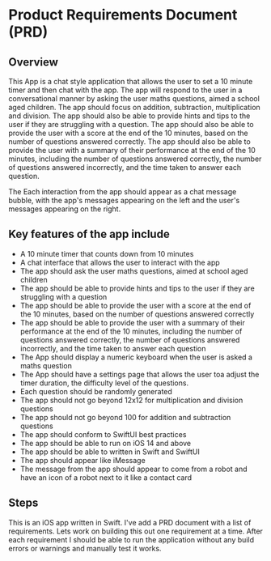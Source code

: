 # Product Requirements Document (PRD)

## Overview

This App is a chat style application that allows the user to set a 10 minute timer and then chat with the app. The app will respond to the user in a conversational manner by asking the user maths questions, aimed a school aged children. The app should focus on addition, subtraction, multiplication and division. The app should also be able to provide hints and tips to the user if they are struggling with a question. The app should also be able to provide the user with a score at the end of the 10 minutes, based on the number of questions answered correctly. The app should also be able to provide the user with a summary of their performance at the end of the 10 minutes, including the number of questions answered correctly, the number of questions answered incorrectly, and the time taken to answer each question.

The Each interaction from the app should appear as a chat message bubble, with the app's messages appearing on the left and the user's messages appearing on the right.

## Key features of the app include

- A 10 minute timer that counts down from 10 minutes
- A chat interface that allows the user to interact with the app
- The app should ask the user maths questions, aimed at school aged children
- The app should be able to provide hints and tips to the user if they are struggling with a question
- The app should be able to provide the user with a score at the end of the 10 minutes, based on the number of questions answered correctly
- The app should be able to provide the user with a summary of their performance at the end of the 10 minutes, including the number of questions answered correctly, the number of questions answered incorrectly, and the time taken to answer each question
- The App should display a numeric keyboard when the user is asked a maths question
- The App should have a settings page that allows the user toa adjust the timer duration, the difficulty level of the questions.
- Each question should be randomly generated
- The app should not go beyond 12x12 for multiplication and division questions
- The app should not go beyond 100 for addition and subtraction questions
- The app should conform to SwiftUI best practices
- The app should be able to run on iOS 14 and above
- The app should be able to written in Swift and SwiftUI
- The app should appear like iMessage
- The message from the app should appear to come from a robot and have an icon of a robot next to it like a contact card

## Steps

This is an iOS app written in Swift. I've add a PRD document with a list of requirements. Lets work on building this out one requirement at a time. After each requirement I should be able to run the application without any build errors or warnings and manually test it works.
